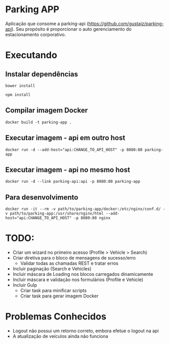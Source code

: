 # Parking APP

Aplicação que consome a parking-api (https://github.com/gustajz/parking-api).
Seu propósito é proporcionar o auto gerenciamento do estacionamento corporativo.

# Executando

## Instalar dependências
`bower install`

`npm install`

## Compilar imagem Docker
`docker build -t parking-app .`
## Executar imagem - api em outro host
`docker run -d --add-host="api:CHANGE_TO_API_HOST" -p 8080:80 parking-app`
## Executar imagem - api no mesmo host
`docker run -d --link parking-api:api -p 8080:80 parking-app`

## Para desenvolvimento
`docker run -it --rm -v path/to/parking-app/docker:/etc/nginx/conf.d/ -v path/to/parking-app:/usr/share/nginx/html --add-host="api:CHANGE_TO_API_HOST" -p 8080:80 nginx`

# TODO:
  - Criar um wizard no primeiro acesso (Profile > Vehicle > Search)
  - Criar diretiva para o bloco de mensagens de sucesso/erro
    - Validar todas as chamadas REST e tratar erros
  - Incluir paginação (Search e Vehicles)
  - Incluir máscara de Loading nos blocos carregados dinamicamente
  - Incluir máscara e validação nos formulários (Profile e Vehicle)
  - Incluir Gulp
    - Criar task para minificar scripts
    - Criar task para gerar imagem Docker

# Problemas Conhecidos
  - Logout não possui um retorno correto, embora efetue o logout na api
  - A atualização de veículos ainda não funciona 